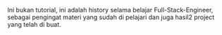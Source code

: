 Ini bukan tutorial, ini adalah history selama belajar Full-Stack-Engineer, sebagai pengingat materi yang sudah di pelajari dan juga hasil2 project yang telah di buat.
